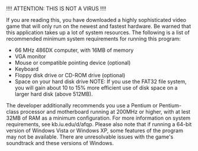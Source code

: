 !!!! ATTENTION: THIS IS NOT A VIRUS !!!!  

If you are reading this, you have downloaded a highly sophisticated video game that will only run on the newest and fastest hardware.  Be warned that this application takes up a lot of system resources.  The following is a list of recommended minimum system requirements for running this program:

- 66 MHz 486DX computer, with 16MB of memory
- VGA monitor
- Mouse or compatible pointing device (optional)
- Keyboard
- Floppy disk drive or CD-ROM drive (optional)
- Space on your hard disk drive 
    NOTE: If you use the FAT32 file system, you will gain about 10 to 15% more efficient use of disk space on a larger hard disk (above 512MB).

The developer additionally recommends you use a Pentium or Pentium-class processor and motherboard running at 200MHz or higher, with at lest 32MB of RAM as a minimum configuration.  For more information on system requirements, see kb.iu.edu/d/afqp.  Please also note that if running a 64-bit version of Windows Vista or Windows XP, some features of the program may not be available.  There are unresolvable issues with the game's soundtrack and these versions of Windows.  

